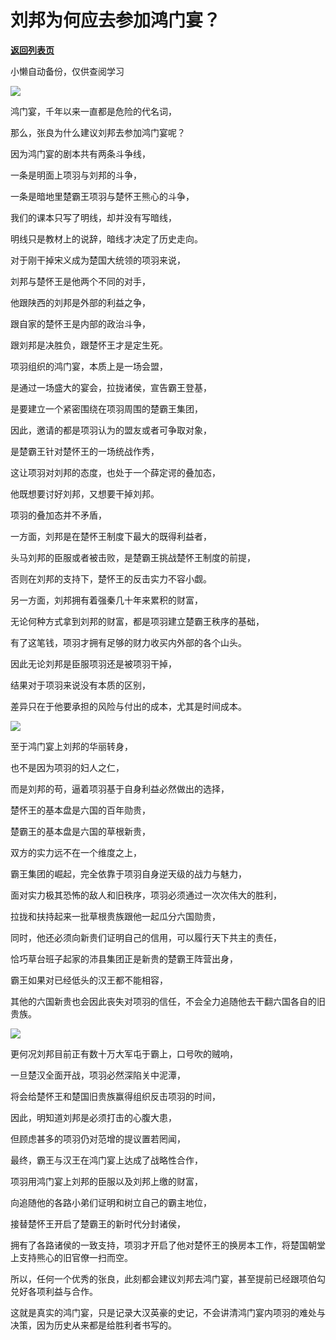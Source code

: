 # 刘邦为何应去参加鸿门宴？

[**返回列表页**](/gzh/政事堂2019)

小懒自动备份，仅供查阅学习

![](https://mmbiz.qpic.cn/mmbiz_jpg/rxhS23yu8cP4mT5DjFhrdvAQJ2wngQA8tPem3Vb2Ad3xcVAkAljeDIb7Jqia7EZ2XsJ8zjlvYpmtqrshp1nKLSw/640?wx_fmt=jpeg&from;=appmsg)

鸿门宴，千年以来一直都是危险的代名词，  

那么，张良为什么建议刘邦去参加鸿门宴呢？

  

因为鸿门宴的剧本共有两条斗争线，

一条是明面上项羽与刘邦的斗争，

一条是暗地里楚霸王项羽与楚怀王熊心的斗争，

我们的课本只写了明线，却并没有写暗线，

明线只是教材上的说辞，暗线才决定了历史走向。

  

对于刚干掉宋义成为楚国大统领的项羽来说，

刘邦与楚怀王是他两个不同的对手，

他跟陕西的刘邦是外部的利益之争，

跟自家的楚怀王是内部的政治斗争，

跟刘邦是决胜负，跟楚怀王才是定生死。

  

项羽组织的鸿门宴，本质上是一场会盟，

是通过一场盛大的宴会，拉拢诸侯，宣告霸王登基，

是要建立一个紧密围绕在项羽周围的楚霸王集团，

因此，邀请的都是项羽认为的盟友或者可争取对象，

是楚霸王针对楚怀王的一场统战作秀，  

这让项羽对刘邦的态度，也处于一个薛定谔的叠加态，

他既想要讨好刘邦，又想要干掉刘邦。

  

项羽的叠加态并不矛盾，

一方面，刘邦是在楚怀王制度下最大的既得利益者，

头马刘邦的臣服或者被击败，是楚霸王挑战楚怀王制度的前提，

否则在刘邦的支持下，楚怀王的反击实力不容小觑。

另一方面，刘邦拥有着强秦几十年来累积的财富，

无论何种方式拿到刘邦的财富，都是项羽建立楚霸王秩序的基础，

有了这笔钱，项羽才拥有足够的财力收买内外部的各个山头。

  

因此无论刘邦是臣服项羽还是被项羽干掉，

结果对于项羽来说没有本质的区别，

差异只在于他要承担的风险与付出的成本，尤其是时间成本。

![](https://mmbiz.qpic.cn/mmbiz_jpg/rxhS23yu8cP4mT5DjFhrdvAQJ2wngQA892SGcia9h4oQDkCJsiaTeWTnFEvVYv6icXPBlEJBbsFfvHVxvm1A8r2Qg/640?wx_fmt=jpeg&from;=appmsg)

  

至于鸿门宴上刘邦的华丽转身，

也不是因为项羽的妇人之仁，

而是刘邦的苟，逼着项羽基于自身利益必然做出的选择，

楚怀王的基本盘是六国的百年勋贵，

楚霸王的基本盘是六国的草根新贵，

双方的实力远不在一个维度之上，  

霸王集团的崛起，完全依靠于项羽自身逆天级的战力与魅力，  

面对实力极其恐怖的敌人和旧秩序，项羽必须通过一次次伟大的胜利，

拉拢和扶持起来一批草根贵族跟他一起瓜分六国勋贵，

同时，他还必须向新贵们证明自己的信用，可以履行天下共主的责任，

恰巧草台班子起家的沛县集团正是新贵的楚霸王阵营出身，

霸王如果对已经低头的汉王都不能相容，

其他的六国新贵也会因此丧失对项羽的信任，不会全力追随他去干翻六国各自的旧贵族。

  

![](https://mmbiz.qpic.cn/mmbiz_jpg/rxhS23yu8cP4mT5DjFhrdvAQJ2wngQA88gP6h4iczX9AqgJ8MciawWXJGXhYB3jL0ibLbibLlyHIhsJicDZjxQpSEqw/640?wx_fmt=other&from;=appmsg)

更何况刘邦目前正有数十万大军屯于霸上，口号吹的贼响，

一旦楚汉全面开战，项羽必然深陷关中泥潭，  

将会给楚怀王和楚国旧贵族赢得组织反击项羽的时间，

因此，明知道刘邦是必须打击的心腹大患，

但顾虑甚多的项羽仍对范增的提议置若罔闻，

最终，霸王与汉王在鸿门宴上达成了战略性合作，

项羽用鸿门宴上刘邦的臣服以及刘邦上缴的财富，

向追随他的各路小弟们证明和树立自己的霸主地位，

接替楚怀王开启了楚霸王的新时代分封诸侯，

拥有了各路诸侯的一致支持，项羽才开启了他对楚怀王的换房本工作，将楚国朝堂上支持熊心的旧官僚一扫而空。

所以，任何一个优秀的张良，此刻都会建议刘邦去鸿门宴，甚至提前已经跟项伯勾兑好各项利益与合作。

  

这就是真实的鸿门宴，只是记录大汉英豪的史记，不会讲清鸿门宴内项羽的难处与决策，因为历史从来都是给胜利者书写的。

